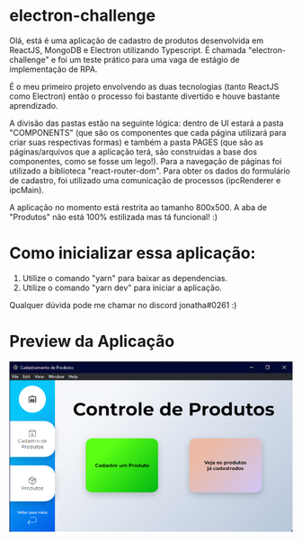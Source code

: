 # electron-challenge

Olá, está é uma aplicação de cadastro de produtos desenvolvida em ReactJS, MongoDB e Electron utilizando Typescript. É chamada "electron-challenge" e foi um teste prático para uma vaga de estágio de implementação de RPA.

É o meu primeiro projeto envolvendo as duas tecnologias (tanto ReactJS como Electron) então o processo foi bastante divertido e houve bastante aprendizado.

A divisão das pastas estão na seguinte lógica: dentro de UI estará a pasta "COMPONENTS" (que são os componentes que cada página utilizará para criar suas respectivas formas) e também a pasta PAGES (que são as páginas/arquivos que a aplicação terá, são construidas a base dos componentes, como se fosse um lego!). Para a navegação de páginas foi utilizado a biblioteca "react-router-dom". Para obter os dados do formulário de cadastro, foi utilizado uma comunicação de processos (ipcRenderer e ipcMain).

A aplicação no momento está restrita ao tamanho 800x500. A aba de "Produtos" não está 100% estilizada mas tá funcional! :) 

# Como inicializar essa aplicação:

1. Utilize o comando "yarn" para baixar as dependencias.
2. Utilize o comando "yarn dev" para iniciar a aplicação.

Qualquer dúvida pode me chamar no discord jonatha#0261 :) 

# Preview da Aplicação

![alt text](preview.png)
